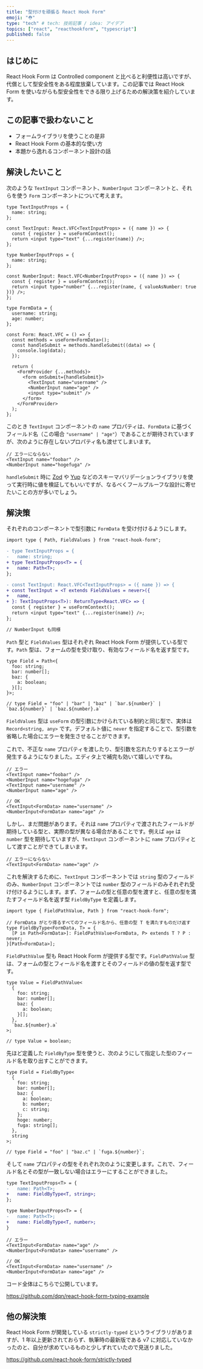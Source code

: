 ```yaml
---
title: "型付けを頑張る React Hook Form"
emoji: "⛑"
type: "tech" # tech: 技術記事 / idea: アイデア
topics: ["react", "reacthookform", "typescript"]
published: false
---
```


## はじめに

React Hook Form は Controlled component と比べると利便性は高いですが、代償として型安全性をある程度放棄しています。この記事では React Hook Form を使いながらも型安全性をできる限り上げるための解決策を紹介しています。

## この記事で扱わないこと

- フォームライブラリを使うことの是非
- React Hook Form の基本的な使い方
- 本題から逸れるコンポーネント設計の話

## 解決したいこと

次のような `TextInput` コンポーネント、`NumberInput` コンポーネントと、それらを使う `Form` コンポーネントについて考えます。

```tsx
type TextInputProps = {
  name: string;
};

const TextInput: React.VFC<TextInputProps> = ({ name }) => {
  const { register } = useFormContext();
  return <input type="text" {...register(name)} />;
};
```

```tsx
type NumberInputProps = {
  name: string;
};

const NumberInput: React.VFC<NumberInputProps> = ({ name }) => {
  const { register } = useFormContext();
  return <input type="number" {...register(name, { valueAsNumber: true })} />;
};
```

```tsx
type FormData = {
  username: string;
  age: number;
};

const Form: React.VFC = () => {
  const methods = useForm<FormData>();
  const handleSubmit = methods.handleSubmit((data) => {
    console.log(data);
  });

  return (
    <FormProvider {...methods}>
      <form onSubmit={handleSubmit}>
        <TextInput name="username" />
        <NumberInput name="age" />
        <input type="submit" />
      </form>
    </FormProvider>
  );
};
```

このとき `TextInput` コンポーネントの `name` プロパティは、`FormData` に基づくフィールド名（この場合 `"username" | "age"`）であることが期待されていますが、次のように存在しないプロパティ名も渡せてしまいます。

```tsx
// エラーにならない
<TextInput name="foobar" />
<NumberInput name="hogefuga" />
```

`handleSubmit` 時に [Zod](https://github.com/colinhacks/zod) や [Yup](https://github.com/jquense/yup) などのスキーマバリデーションライブラリを使って実行時に値を検証してもいいですが、なるべくフールプルーフな設計に寄せたいことの方が多いでしょう。

## 解決策

それぞれのコンポーネントで型引数に `FormData` を受け付けるようにします。

```diff tsx
import type { Path, FieldValues } from "react-hook-form";

- type TextInputProps = {
-   name: string;
+ type TextInputProps<T> = {
+   name: Path<T>;
};

- const TextInput: React.VFC<TextInputProps> = ({ name }) => {
+ const TextInput = <T extends FieldValues = never>({
+   name,
+ }: TextInputProps<T>): ReturnType<React.VFC> => {
  const { register } = useFormContext();
  return <input type="text" {...register(name)} />;
};

// NumberInput も同様
```

`Path` 型と `FieldValues` 型はそれぞれ React Hook Form が提供している型です。`Path` 型は、フォームの型を受け取り、有効なフィールド名を返す型です。

```tsx
type Field = Path<{
  foo: string;
  bar: number[];
  baz: {
    a: boolean;
  }[];
}>;

// type Field = "foo" | "bar" | "baz" | `bar.${number}` | `baz.${number}` | `baz.${number}.a`
```

`FieldValues` 型は `useForm` の型引数にかけられている制約と同じ型で、実体は `Record<string, any>` です。デフォルト値に `never` を指定することで、型引数を省略した場合にエラーを発生させることができます。

これで、不正な `name` プロパティを渡したり、型引数を忘れたりするとエラーが発生するようになりました。エディタ上で補完も効いて嬉しいですね。

```tsx
// エラー
<TextInput name="foobar" />
<NumberInput name="hogefuga" />
<TextInput name="username" />
<NumberInput name="age" />

// OK
<TextInput<FormData> name="username" />
<NumberInput<FormData> name="age" />
```

しかし、まだ問題があります。それは `name` プロパティで渡されたフィールドが期待している型と、実際の型が異なる場合があることです。例えば `age` は `number` 型を期待していますが、`TextInput` コンポーネントに `name` プロパティとして渡すことができてしまいます。

```tsx
// エラーにならない
<TextInput<FormData> name="age" />
```

これを解決するために、`TextInput` コンポーネントでは `string` 型のフィールドのみ、`NumberInput` コンポーネントでは `number` 型のフィールドのみそれぞれ受け付けるようにします。まず、フォームの型と任意の型を渡すと、任意の型を満たすフィールド名を返す型 `FieldByType` を定義します。

```tsx
import type { FieldPathValue, Path } from "react-hook-form";

// FormData がとり得るすべてのフィールド名から、任意の型 T を満たすものだけ返す
type FieldByType<FormData, T> = {
  [P in Path<FormData>]: FieldPathValue<FormData, P> extends T ? P : never;
}[Path<FormData>];
```

`FieldPathValue` 型も React Hook Form が提供する型です。`FieldPathValue` 型は、フォームの型とフィールド名を渡すとそのフィールドの値の型を返す型です。

```tsx
type Value = FieldPathValue<
  {
    foo: string;
    bar: number[];
    baz: {
      a: boolean;
    }[];
  },
  `baz.${number}.a`
>;

// type Value = boolean;
```

先ほど定義した `FieldByType` 型を使うと、次のようにして指定した型のフィールド名を取り出すことができます。

```tsx
type Field = FieldByType<
  {
    foo: string;
    bar: number[];
    baz: {
      a: boolean;
      b: number;
      c: string;
    };
    hoge: number;
    fuga: string[];
  },
  string
>;

// type Field = "foo" | "baz.c" | `fuga.${number}`;
```

そして `name` プロパティの型をそれぞれ次のように変更します。これで、フィールド名とその型が一致しない場合はエラーにすることができました。

```diff tsx
type TextInputProps<T> = {
-   name: Path<T>;
+   name: FieldByType<T, string>;
};

type NumberInputProps<T> = {
-   name: Path<T>;
+   name: FieldByType<T, number>;
}
```

```tsx
// エラー
<TextInput<FormData> name="age" />
<NumberInput<FormData> name="username" />

// OK
<TextInput<FormData> name="username" />
<NumberInput<FormData> name="age" />
```

コード全体はこちらで公開しています。

https://github.com/dqn/react-hook-form-typing-example

## 他の解決策

React Hook Form が開発している `strictly-typed` というライブラリがありますが、1 年以上更新されておらず、執筆時の最新版である v7 に対応していなかったのと、自分が求めているものと少しずれていたので見送りました。

https://github.com/react-hook-form/strictly-typed
